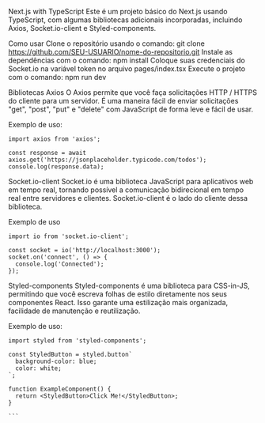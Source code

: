 Next.js with TypeScript
Este é um projeto básico do Next.js usando TypeScript, com algumas bibliotecas adicionais incorporadas, incluindo Axios, Socket.io-client e Styled-components.

Como usar
Clone o repositório usando o comando: git clone https://github.com/SEU-USUARIO/nome-do-repositorio.git
Instale as dependências com o comando: npm install
Coloque suas credenciais do Socket.io na variável token no arquivo pages/index.tsx
Execute o projeto com o comando: npm run dev

Bibliotecas
Axios
O Axios permite que você faça solicitações HTTP / HTTPS do cliente para um servidor. É uma maneira fácil de enviar solicitações "get", "post", "put" e "delete" com JavaScript de forma leve e fácil de usar.

Exemplo de uso:

```
import axios from 'axios';

const response = await axios.get('https://jsonplaceholder.typicode.com/todos');
console.log(response.data);

```

Socket.io-client
Socket.io é uma biblioteca JavaScript para aplicativos web em tempo real, tornando possível a comunicação bidirecional em tempo real entre servidores e clientes. Socket.io-client é o lado do cliente dessa biblioteca.

Exemplo de uso

```
import io from 'socket.io-client';

const socket = io('http://localhost:3000');
socket.on('connect', () => {
  console.log('Connected');
});

```

Styled-components
Styled-components é uma biblioteca para CSS-in-JS, permitindo que você escreva folhas de estilo diretamente nos seus componentes React. Isso garante uma estilização mais organizada, facilidade de manutenção e reutilização.

Exemplo de uso:

````
import styled from 'styled-components';

const StyledButton = styled.button`
  background-color: blue;
  color: white;
`;

function ExampleComponent() {
  return <StyledButton>Click Me!</StyledButton>;
}

```
````
